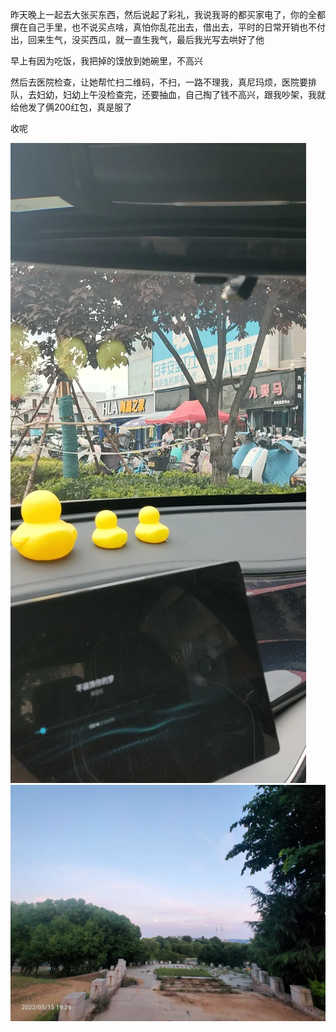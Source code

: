 昨天晚上一起去大张买东西，然后说起了彩礼，我说我哥的都买家电了，你的全都撰在自己手里，也不说买点啥，真怕你乱花出去，借出去，平时的日常开销也不付出，回来生气，没买西瓜，就一直生我气，最后我光写去哄好了他


早上有因为吃饭，我把掉的馍放到她碗里，不高兴

然后去医院检查，让她帮忙扫二维码，不扫，一路不理我，真尼玛烦，医院要排队，去妇幼，妇幼上午没检查完，还要抽血，自己掏了钱不高兴，跟我吵架，我就给他发了俩200红包，真是服了


收呢

![](../img/6904315-325d756c71e253df.jpg)
![](../img/6904315-6ec31ec4819bb001.jpg)
